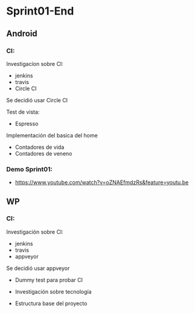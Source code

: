 
# Sprint01-End


## Android

### CI:
Investigacíon sobre CI:
- jenkins
- travis
- Circle CI

Se decidió usar Circle CI


Test de vista:
- Espresso

Implementación del basica del home
- Contadores de vida
- Contadores de veneno


### Demo Sprint01:

- https://www.youtube.com/watch?v=oZNAEfmdzRs&feature=youtu.be


## WP
### CI:
Investigación sobre CI:
- jenkins
- travis
- appveyor

Se decidió usar appveyor



- Dummy test para probar CI

- Investigación sobre tecnología

- Estructura base del proyecto



